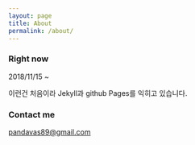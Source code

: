 ```yaml
---
layout: page
title: About
permalink: /about/
---
```


### Right now
2018/11/15 ~

이런건 처음이라 Jekyll과 github Pages를 익히고 있습니다.

### Contact me

[pandavas89@gmail.com](mailto:pandavas89@gmail.com)

